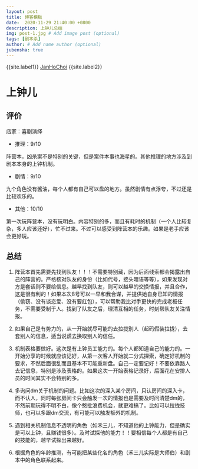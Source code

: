 ```yaml
---
layout: post
title: 博客模板
date:  2020-11-29 21:40:00 +0800
description: 上钟儿总结
img: post-1.jpg # Add image post (optional)
tags: [剧本杀]
author: # Add name author (optional)
jubensha: true
---
```


{{site.label1}} <a href="https://github.com/janhochoi/" target="\_blank">JanHoChoi</a> {{site.label2}}

# 上钟儿

## 评价

店家：喜剧演绎

- 推理：9/10

阵营本，凶杀案不是特别的关键，但是案件本事也海星的。其他推理的地方涉及到剧本本身的上钟机制。

- 剧情：9/10

九个角色没有酱油，每个人都有自己可以盘的地方。虽然剧情有点浮夸，不过还是比较欢乐的。

- 其他：10/10

第一次玩阵营本，没有玩明白。内容特别的多，而且有耗时的机制（一个人比较复杂，多人应该还好），忙不过来。不过可以感受到阵营本的乐趣。如果是老手应该会更好玩。

## 总结

1. 阵营本首先需要先找到队友！！！不需要特别藏，因为后面线索都会揭露出自己的阵营的。严格核对队友的身份（比如代号，接头暗语等等），如果发现对方是套话则不要给信息。越早找到队友，则可以越早的交换情报，并且合作，这是很有利的！如果本次8号可以一早和我合谋，并提供她自身已知的情报（偷窃、没有谈恋爱、没有要红包），可以帮助我比对手更快的完成老板任务，不需要受制于人。找到了队友之后，理清互相的任务，时刻帮队友关注情报。
2. 如果自己是有势力的，从一开始就尽可能的去拉拢别人（起码假装拉拢），去套别人的信息，适当说谎去换取别人的信任。
3. 机制表格要做好。这次是有上钟员工能力的。每个人都知道自己的能力的。一开始分享的时候就应该记好，从第一次客人开始就二分式探索，确定好机制的要求，不然后面很乱而且基本不可能重新盘。自己一定要记好！不要依靠路人去记信息，特别是涉及表格的。如果这次一开始表格记录好，后面花在安排人员的时间其实不会特别的多。
4. 多询问dm关于机制的问题。比如这次的深入某个房间，只认房间的深入卡，而不认人，同时每张房间卡只会触发一次的情报也是需要及时问清楚dm的，不然前期玩得不明不白，像个憨批浪费机会，就更难搞了。比如可以拉拢技师，也可以多跟dm交流，有可能可以触发额外的机制。

5. 遇到相关机制信息不透明的角色（如禾三儿，不知道他的上钟能力，但是确实是可以上钟，且赚钱很多）。及时试探他的能力！！要相信每个人都是有自己的技能的，越早试探出来越好。
6. 根据角色的年龄推测，有可能把某些化名的角色（禾三儿实际是大师伯）和剧本中的角色联系起来。